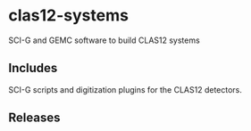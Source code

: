 # clas12-systems

SCI-G and GEMC software to build CLAS12 systems 

## Includes 

SCI-G scripts and digitization plugins for the CLAS12 detectors.

## Releases


